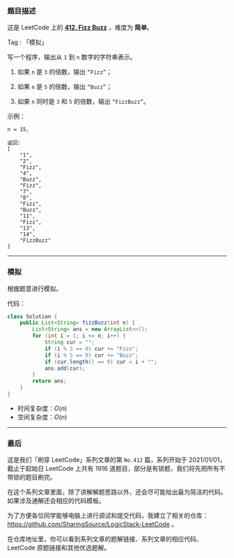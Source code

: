 ### 题目描述

这是 LeetCode 上的 **[412. Fizz Buzz](https://leetcode-cn.com/problems/fizz-buzz/solution/gong-shui-san-xie-jian-dan-mo-ni-ti-by-a-jll0/)** ，难度为 **简单**。

Tag : 「模拟」

写一个程序，输出从 `1` 到 `n` 数字的字符串表示。

1. 如果 `n` 是 `3` 的倍数，输出 `“Fizz”`；

2. 如果 `n` 是 `5` 的倍数，输出 `“Buzz”`；

3. 如果 `n` 同时是 `3` 和 `5` 的倍数，输出 `“FizzBuzz”`。

示例：
```
n = 15,

返回:
[
    "1",
    "2",
    "Fizz",
    "4",
    "Buzz",
    "Fizz",
    "7",
    "8",
    "Fizz",
    "Buzz",
    "11",
    "Fizz",
    "13",
    "14",
    "FizzBuzz"
]
```

---

### 模拟

根据题意进行模拟。

代码：
```Java
class Solution {
    public List<String> fizzBuzz(int n) {
        List<String> ans = new ArrayList<>();
        for (int i = 1; i <= n; i++) {
            String cur = "";
            if (i % 3 == 0) cur += "Fizz";
            if (i % 5 == 0) cur += "Buzz";
            if (cur.length() == 0) cur = i + "";
            ans.add(cur);
        }
        return ans;
    }
}
```
* 时间复杂度：$O(n)$
* 空间复杂度：$O(n)$

---

### 最后

这是我们「刷穿 LeetCode」系列文章的第 `No.412` 篇，系列开始于 2021/01/01，截止于起始日 LeetCode 上共有 1916 道题目，部分是有锁题，我们将先把所有不带锁的题目刷完。

在这个系列文章里面，除了讲解解题思路以外，还会尽可能给出最为简洁的代码。如果涉及通解还会相应的代码模板。

为了方便各位同学能够电脑上进行调试和提交代码，我建立了相关的仓库：https://github.com/SharingSource/LogicStack-LeetCode 。

在仓库地址里，你可以看到系列文章的题解链接、系列文章的相应代码、LeetCode 原题链接和其他优选题解。

